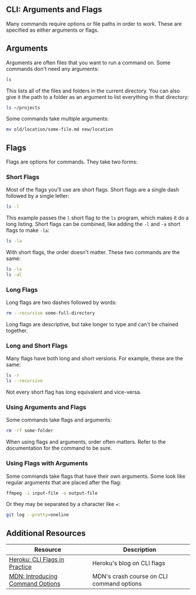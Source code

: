 ## CLI: Arguments and Flags

Many commands require options or file paths in order to work. These are specified as either arguments or flags.

## Arguments

Arguments are often files that you want to run a command on. Some commands don't need any arguments:

```bash
ls
```

This lists all of the files and folders in the current directory. You can also give it the path to a folder as an argument to list everything in that directory:

```bash
ls ~/projects
```

Some commands take multiple arguments:

```bash
mv old/location/some-file.md new/location
```

## Flags

Flags are options for commands. They take two forms:

### Short Flags

Most of the flags you'll use are short flags. Short flags are a single dash followed by a single letter:

```bash
ls -l
```

This example passes the `l` short flag to the `ls` program, which makes it do a long listing. Short flags can be combined, like adding the `-l` and `-a` short flags to make `-la`:

```bash
ls -la
```

With short flags, the order doesn't matter. These two commands are the same:

```bash
ls -la
ls -al
```

### Long Flags

Long flags are two dashes followed by words:

```bash
rm --recursive some-full-directory
```

Long flags are descriptive, but take longer to type and can't be chained together.

### Long and Short Flags

Many flags have both long and short versions. For example, these are the same:

```bash
ls -r
ls --recursive
```

Not every short flag has long equivalent and vice-versa.

### Using Arguments and Flags

Some commands take flags and arguments:

```bash
rm -rf some-folder
```

When using flags and arguments, order often matters. Refer to the documentation for the command to be sure.

### Using Flags with Arguments

Some commands take flags that have their own arguments. Some look like regular arguments that are placed after the flag:

```bash
ffmpeg -i input-file -o output-file
```

Or they may be separated by a character like `=`:

```bash
git log --pretty=oneline
```

## Additional Resources

| Resource | Description |
| --- | --- |
| [Heroku: CLI Flags in Practice](https://blog.heroku.com/cli-flags-get-started-with-oclif) | Heroku's blog on CLI flags |
| [MDN: Introducing Command Options](https://developer.mozilla.org/en-US/docs/Learn/Tools_and_testing/Understanding_client-side_tools/Command_line#introducing_command_options) | MDN's crash course on CLI command options |
